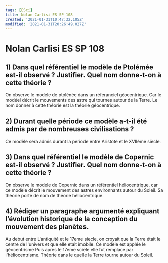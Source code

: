 ```yaml
---
tags: [ESci]
title: Nolan Carlisi ES SP 108
created: '2021-01-31T10:47:32.105Z'
modified: '2021-01-31T20:26:49.027Z'
---
```


# Nolan Carlisi ES SP 108 

## 1) Dans quel référentiel le modèle de Ptolémée est-il observé ? Justifier. Quel nom donne-t-on à cette théorie ?
On observe le modele de ptolénée dans un réferanciel géocentrique.
Car le modéel décrit le mouvements des astre qui tournes autour de la Terre.
Le nom donner à cette théorie est la théorie géocentrique.

## 2) Durant quelle période ce modèle a-t-il été admis par de nombreuses civilisations ?
Ce modèle sera admis durant la periode entre Aristote et le XVIIème siècle.

## 3) Dans quel référentiel le modèle de Copernic est-il observé ? Justifier. Quel nom donne-t-on à cette théorie ?
On observe le modele de Copernic dans un référentiel héliocentrique.
car ce modèle décrit le mouvement des astres environnants autour du Soleil. 
Sa théorie porte de nom de théorie héliocentrique.

## 4) Rédiger un paragraphe argumenté expliquant l’évolution historique de la conception du mouvement des planètes.

Au debut entre L'antiquité et le 17eme siecle, on croyait que la Terre était le centre de l'univers et que elle etait imobile. Ce modèle est applée le géocentrisme
Puis après le 17eme sciele elle fut remplacé par l'héliocentrisme. Théorie dans le quelle la Terre tourne autour du Soleil.
